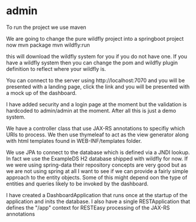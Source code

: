 # admin

To run the project we use maven

We are going to change the pure wildfly project into a springboot project now
mvn package
mvn wildfly:run

this will download the wildfly system for you if you do not have one. If you have a wildfly system then you can change the pom
and wildfly plugin definition to reflect where your wildfly is.

You can connect to the server using http://localhost:7070 and you will be presented with a landing page, click the link and you will be 
presented with a mock up of the dashboard.

I have added security and a login page at the moment but the validation is hardcoded to admin/admin at the moment. After all this
is just a demo system.

We have a controller class that use JAX-RS annotations to specifiy which URIs to process. We then use thymeleaf to act as the view generator
along with html templates found in WEB-INF/templates folder.

We use JPA to connect to the database which is defined via a JNDI lookup. In fact we use the ExampleDS H2 database shipped with wildfly for now.
If we were using spring-data their repository concepts are very good but as we are not using spring at all I want to see if we can 
provide a fairly simple approach to the entity objects. Some of this might depend oon the type of entities and queries likely to be invoked 
by the dashboard.

I have created a DashboardApplication that runs once at the startup of the application and inits the database.
I also have a single RESTApplication that defines the "/app" context for RESTEasy processing of the JAX-RS annotations

